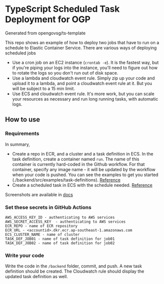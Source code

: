 # TypeScript Scheduled Task Deployment for OGP
Generated from opengovsg/ts-template

This repo shows an example of how to deploy two jobs that have to run on a schedule to Elastic Container Service. 
There are various ways of deploying scheduled jobs
- Use a cron job on an EC2 instance (`crontab -e`). It is the fastest way, but if you're piping your logs into the instance, you'll need to figure out how to rotate the logs so you don't run out of disk space. 
- Use a lambda and cloudwatch event rule. Simply zip up your code and upload it to a lambda, and point a cloudwatch event rule at it. But you will be subject to a 15 min limit.
- Use ECS and cloudwatch event rule. It's more work, but you can scale your resources as necessary and run long running tasks, with automatic logs. 
## How to use

### Requirements
In summary, 
- Create a repo in ECR, and a cluster and a task definition in ECS. In the task definition, create a container named `run`. The name of this container is currently hard-coded in the Github workflow. For that container, specify any image name - it will be updated by the workflow when your code is pushed. You can see the examples to get you started (./backend/src/examples/task-definitions).
[Reference](https://docs.aws.amazon.com/AmazonECS/latest/userguide/create_cluster.html)
- Create a scheduled task in ECS with the schedule needed. [Reference](https://docs.aws.amazon.com/AmazonECS/latest/userguide/scheduled_tasks.html)

Screenshots are available in [docs](./docs)

### Set these secrets in GitHub Actions 
```
AWS_ACCESS_KEY_ID - authenticating to AWS services
AWS_SECRET_ACCESS_KEY  - authenticating to AWS services
ECR_REPO - name of ECR repository
ECR_URL - <accountid>.dkr.ecr.ap-southeast-1.amazonaws.com
ECS_CLUSTER_NAME - name of cluster
TASK_DEF_JOB01 - name of task definition for job01
TASK_DEF_JOB02 - name of task definition for job02
```
### Write your code
Write the code in the `/backend` folder, commit, and push. A new task definition should be created. The Cloudwatch rule should display the updated task definition as well. 